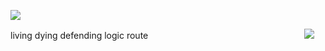 ![](https://files.catbox.moe/9ornaa.gif)

living dying defending logic route⠀⠀⠀⠀⠀⠀⠀⠀⠀⠀ ⠀⠀⠀⠀⠀⠀⠀⠀⠀⠀⠀⠀⠀⠀![](https://komarev.com/ghpvc/?username=souhiyoris&color=54B198&base=105)
